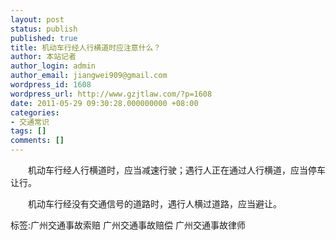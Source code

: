 ```yaml
---
layout: post
status: publish
published: true
title: 机动车行经人行横道时应注意什么？
author: 本站记者
author_login: admin
author_email: jiangwei909@gmail.com
wordpress_id: 1608
wordpress_url: http://www.gzjtlaw.com/?p=1608
date: 2011-05-29 09:30:28.000000000 +08:00
categories:
- 交通常识
tags: []
comments: []
---
```

　　机动车行经人行横道时，应当减速行驶；遇行人正在通过人行横道，应当停车让行。　　机动车行经没有交通信号的道路时，遇行人横过道路，应当避让。 标签:广州交通事故索赔 广州交通事故赔偿 广州交通事故律师
